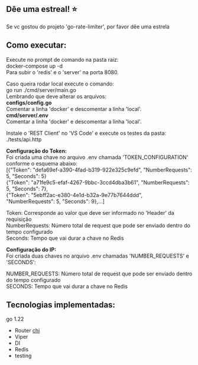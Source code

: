 ## Dêe uma estreal! :star:
Se vc gostou do projeto 'go-rate-limiter', por favor dêe uma estrela

## Como executar:
Execute no prompt de comando na pasta raiz:  
docker-compose up -d  
Para subir o 'redis' e o 'server' na porta 8080.  

Caso queira rodar local execute o comando:  
go run ./cmd/server/main.go  
Lembrando que deve alterar os arquivos:  
**configs/config.go**  
Comentar a linha 'docker' e descomentar a linha 'local'.  
**cmd/server/.env**  
Comentar a linha 'docker' e descomentar a linha 'local'.  

Instale o 'REST Client' no 'VS Code' e execute os testes da pasta:  
./tests/api.http  

**Configuração do Token:**  
Foi criada uma chave no arquivo .env chamada 'TOKEN_CONFIGURATION' conforme o esquema abaixo:  
[{"Token": "defa69ef-a390-4fad-b319-922e325c9efd", "NumberRequests": 5, "Seconds": 5}  
{"Token": "a71fe9c5-efaf-4267-9bbc-3ccd4dba3b61", "NumberRequests": 5, "Seconds": 7},   
{"Token": "5ebff2ac-e380-4e1d-b32a-9e77b7644ddd", "NumberRequests": 5, "Seconds": 9},...]  

Token: Corresponde ao valor que deve ser informado no 'Header' da requisição  
NumberRequests: Número total de request que pode ser enviado dentro do tempo configurado  
Seconds: Tempo que vai durar a chave no Redis  

**Configuração do IP:**  
Foi criada duas chaves no arquivo .env chamadas 'NUMBER_REQUESTS' e 'SECONDS':  

NUMBER_REQUESTS: Número total de request que pode ser enviado dentro do tempo configurado  
SECONDS: Tempo que vai durar a chave no Redis  

## Tecnologias implementadas:

go 1.22
 - Router [chi](https://github.com/go-chi/chi)
 - Viper
 - DI
 - Redis
 - testing
 